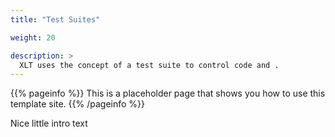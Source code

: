 ```yaml
---
title: "Test Suites"

weight: 20

description: >
  XLT uses the concept of a test suite to control code and .
---
```


{{% pageinfo %}}
This is a placeholder page that shows you how to use this template site.
{{% /pageinfo %}}

Nice little intro text

